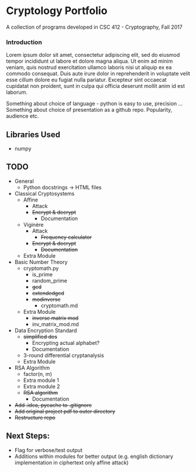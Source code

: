 # Cryptology Portfolio
A collection of programs developed in CSC 412 - Cryptography, Fall 2017

### Introduction

Lorem ipsum dolor sit amet, consectetur adipiscing elit, sed do eiusmod tempor 
incididunt ut labore et dolore magna aliqua. Ut enim ad minim veniam, quis 
nostrud exercitation ullamco laboris nisi ut aliquip ex ea commodo consequat. 
Duis aute irure dolor in reprehenderit in voluptate velit esse cillum dolore eu 
fugiat nulla pariatur. Excepteur sint occaecat cupidatat non proident, sunt in 
culpa qui officia deserunt mollit anim id est laborum.

Something about choice of language - python is easy to use, precision ...  
Something about choice of presentation as a github repo. Popularity, audience 
etc.

## Libraries Used
 - numpy

## TODO
 - General
    - Python docstrings -> HTML files
 - Classical Cryptosystems
    - Affine
       - Attack
       - ~~Encrypt & decrypt~~
          - Documentation
    - Viginère
       - Attack
          - ~~Frequency calculator~~ 
       - ~~Encrypt & decrypt~~
          - ~~Documentation~~
    - Extra Module
 - Basic Number Theory
    - cryptomath.py
       - is_prime
       - random_prime
       - ~~gcd~~
       - ~~extendedgcd~~
       - ~~modinverse~~
          - cryptomath.md
    - Extra Module
       - ~~inverse matrix mod~~
       - inv_matrix_mod.md
 - Data Encryption Standard
    - ~~simplified des~~
       - Encrypting actual alphabet?
       - Documentation
    - 3-round differential cryptanalysis
    - Extra Module
 - RSA Algorithm
    - factor(n, m)
    - Extra module 1
    - Extra module 2
    - ~~RSA algorithm~~
       - Documentation
 - ~~Add .idea, pycache to .gitignore~~
 - ~~Add original project pdf to outer directory~~
 - ~~Restructure repo~~

## Next Steps:
  - Flag for verbose/test output
  - Additions within modules for better output
    (e.g. english dictionary implementation in ciphertext only affine attack)
